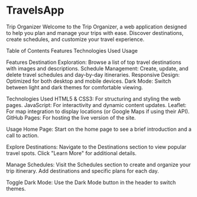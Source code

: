 # TravelsApp
Trip Organizer
Welcome to the Trip Organizer, a web application designed to help you plan and manage your trips with ease. Discover destinations, create schedules, and customize your travel experience.

Table of Contents
Features
Technologies Used
Usage

Features
Destination Exploration: Browse a list of top travel destinations with images and descriptions.
Schedule Management: Create, update, and delete travel schedules and day-by-day itineraries.
Responsive Design: Optimized for both desktop and mobile devices.
Dark Mode: Switch between light and dark themes for comfortable viewing.

Technologies Used
HTML5 & CSS3: For structuring and styling the web pages.
JavaScript: For interactivity and dynamic content updates.
Leaflet: For map integration to display locations (or Google Maps if using their API).
GitHub Pages: For hosting the live version of the site.

Usage
Home Page:
Start on the home page to see a brief introduction and a call to action.

Explore Destinations:
Navigate to the Destinations section to view popular travel spots. Click "Learn More" for additional details.

Manage Schedules:
Visit the Schedules section to create and organize your trip itinerary. Add destinations and specific plans for each day.

Toggle Dark Mode:
Use the Dark Mode button in the header to switch themes.
